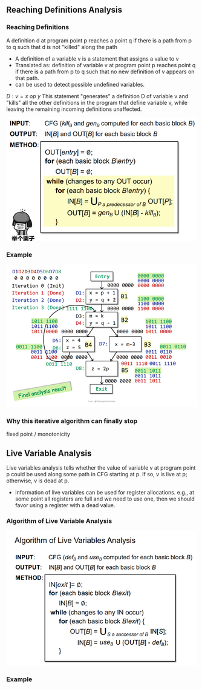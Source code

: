 ## Reaching Definitions Analysis
### Reaching Definitions
A definition d at program point p reaches a point q if there is a path from p to q such that d is not "killed" along the path
- A definition of a variable v is a statement that assigns a value to v
- Translated as: definition of variable v at program point p reaches point q if there is a path from p to q such that no new definition of v appears on that path.
- can be used to detect possible undefined variables.

$D: v = x\ op\ y$ 
This statement "generates" a definition D of variable v and "kills" all the other definitions in the program that define variable v, while leaving the remaining incoming definitions unaffected.

![image.png](https://raw.githubusercontent.com/0xDkXy/image/master/202309071829256.png?token=ANK274EJ3GBK3LXT2LQZ2QLE7GTEQ)
### Example
![image.png](https://raw.githubusercontent.com/0xDkXy/image/master/202309071831490.png?token=ANK274B6Y3CCTP6F3T5UYZ3E7GTNA)
### Why this iterative algorithm can finally stop
fixed point / monotonicity

## Live Variable Analysis
Live variables analysis tells whether the value of variable v at program point p could be used along some path in CFG starting at p. If so, v is live at p; otherwise, v is dead at p.

- information of live variables can be used for register allocations. e.g., at some point all registers are full and we need to use one, then we should favor using a register with a dead value.
### Algorithm of Live Variable Analysis
![image.png](https://raw.githubusercontent.com/0xDkXy/image/master/202309071842390.png?token=ANK274EYD364JJTLJP4JUCDE7GUVQ)
### Example